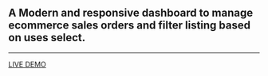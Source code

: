## A Modern and responsive dashboard to manage ecommerce sales orders and filter listing based on uses select.

---

<a href="https://kafene-dashboard-vimaleurakaa.vercel.app/" target="_blank">LIVE DEMO</a>
